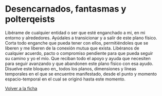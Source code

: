 # Desencarnados, fantasmas y polterqeists

Libérame de cualquier entidad o ser que esté enganchado a mi, en mi entorno y alrededores. Ayúdales a transicionar y a salir de este plano físico. Corta todo enganche que pueda tener con ellos, permitiéndoles que se liberen y me liberen de la conexión mutua que exista. Libéranos de cualquier acuerdo, pacto o compromiso pendiente para que pueda seguir su camino y yo el mío. Que reciban todo el apoyo y ayuda que necesiten para seguir avanzando y que abandonen este plano físico con esa ayudo. Disuelve este bloqueo en_ todos los planos, dimensiones y líneas temporales en el que se encuentre manifestado, desde el punto y momento espacio-temporal en el cual se originó hasta este momento.

[Volver a la ficha](../ficha.md)
